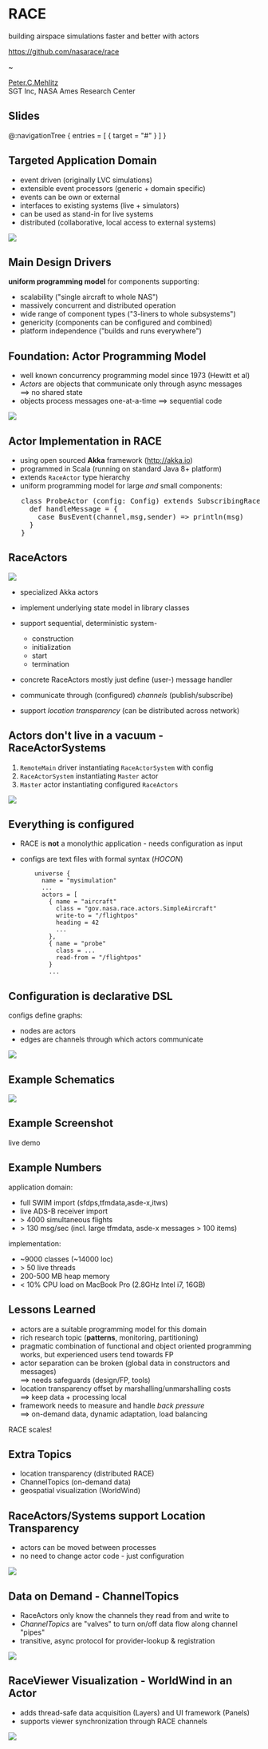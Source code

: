 # RACE
building airspace simulations faster and better with actors

<https://github.com/nasarace/race>

~

<a href="https://ti.arc.nasa.gov/profile/pcmehlitz/" rel="author">Peter.C.Mehlitz</a><br/>
SGT Inc, NASA Ames Research Center

## Slides
@:navigationTree { entries = [ { target = "#" } ] }

## Targeted Application Domain
* event driven (originally LVC simulations)
* extensible event processors (generic + domain specific)
* events can be own or external
* interfaces to existing systems (live + simulators)
* can be used as stand-in for live systems
* distributed (collaborative, local access to external systems)

<img src="../images/lvc-sim.svg" class="center scale40">

## Main Design Drivers
**uniform programming model** for components supporting:

* scalability ("single aircraft to whole NAS")
* massively concurrent and distributed operation
* wide range of component types ("3-liners to whole subsystems")
* genericity (components can be configured and combined)
* platform independence ("builds and runs everywhere")

## Foundation: Actor Programming Model
* well known concurrency programming model since 1973 (Hewitt et al)
* _Actors_ are objects that communicate only through async messages  
⟹ no shared state
* objects process messages one-at-a-time ⟹ sequential code

<img src="../images/actor.svg" class="center scale55">

## Actor Implementation in RACE
* using open sourced **Akka** framework (<http://akka.io>)
* programmed in Scala (running on standard Java 8+ platform)
* extends `RaceActor` type hierarchy 
* uniform programming model for large *and* small components:

<pre>
   class ProbeActor (config: Config) extends SubscribingRaceActor {
     def handleMessage = {
       case BusEvent(channel,msg,sender) => println(msg)
     }
   }
</pre>

## RaceActors
<img src="../images/actor-states.svg" class="rightFloat scale45">

* specialized Akka actors
* implement underlying state model in library classes
* support sequential, deterministic system-

    + construction
    + initialization
    + start
    + termination
    
* concrete RaceActors mostly just define (user-) message handler
* communicate through (configured) _channels_ (publish/subscribe)
* support _location transparency_ (can be distributed across network)


## Actors don't live in a vacuum - RaceActorSystems
1. `RemoteMain` driver instantiating `RaceActorSystem` with config
2. `RaceActorSystem` instantiating `Master` actor
3. `Master` actor instantiating configured `RaceActors`

<img src="../images/race-overview-2.svg" class="center scale60">

## Everything is configured
 * RACE is **not** a monolythic application - needs configuration as input
 * configs are text files with formal syntax (*HOCON*)

           universe {
             name = "mysimulation"
             ...
             actors = [
               { name = "aircraft"
                 class = "gov.nasa.race.actors.SimpleAircraft"
                 write-to = "/flightpos"
                 heading = 42
                 ...
               },
               { name = "probe"
                 class = ...
                 read-from = "/flightpos"
               }
               ...

## Configuration is declarative DSL
configs define graphs:

* nodes are actors
* edges are channels through which actors communicate

<img src="../images/race-dataflow.svg" class="center scale55">

## Example Schematics
<img src="../images/swim-sbs-all-ww.svg" class="center scale85">

## Example Screenshot
live demo

## Example Numbers
application domain:

* full SWIM import (sfdps,tfmdata,asde-x,itws)
* live ADS-B receiver import
* \> 4000 simultaneous flights
* \> 130 msg/sec (incl. large tfmdata, asde-x messages \> 100 items)

implementation:

* ~9000 classes (~14000 loc)
* \> 50 live threads
* 200-500 MB heap memory
* < 10% CPU load on MacBook Pro (2.8GHz Intel i7, 16GB)

## Lessons Learned
* actors are a suitable programming model for this domain
* rich research topic (**patterns**, monitoring, partitioning)
* pragmatic combination of functional and object oriented programming works,
  but experienced users tend towards FP
* actor separation can be broken (global data in constructors and messages)  
  ⟹ needs safeguards (design/FP, tools)
* location transparency offset by marshalling/unmarshalling costs  
  ⟹ keep data + processing local
* framework needs to measure and handle _back pressure_  
  ⟹ on-demand data, dynamic adaptation, load balancing

<p class="standout">
RACE scales!
</p>

## Extra Topics
* location transparency (distributed RACE)
* ChannelTopics (on-demand data)
* geospatial visualization (WorldWind)


## RaceActors/Systems support Location Transparency
* actors can be moved between processes
* no need to change actor code - just configuration

<img src="../images/loc-trans.svg" class="center scale60">


## Data on Demand - ChannelTopics
* RaceActors only know the channels they read from and write to
* *ChannelTopics* are "valves" to turn on/off data flow along channel "pipes"
* transitive, async protocol for provider-lookup & registration

<img src="../images/race-channeltopics.svg" class="center scale60">


## RaceViewer Visualization - WorldWind in an Actor
* adds thread-safe data acquisition (Layers) and UI framework (Panels)
* supports viewer synchronization through RACE channels

<img src="../images/race-viewer.svg" class="center scale70">

